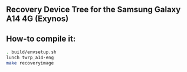 ## Recovery Device Tree for the Samsung Galaxy A14 4G (Exynos)

## How-to compile it:

```sh
. build/envsetup.sh
lunch twrp_a14-eng
make recoveryimage
```
